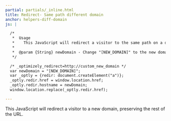 ```yaml
---
partial: partials/_inline.html
title: Redirect- Same path different domain
anchor: helpers-diff-domain
js: |

  /*
   *  Usage
   *    This JavaScript will redirect a visitor to the same path on a different domain.  Make sure NOT to include the protocol when passing in the NEW_DOMAIN.
   *
   *  @param {String} newDomain - Change "[NEW_DOMAIN]" to the new domain, NOT including the protocol.
   */

  /* _optimizely_redirect=http://custom_new_domain */
  var newDomain = "[NEW_DOMAIN]";
  var _optly = {redir: document.createElement("a")};
  _optly.redir.href = window.location.href;
  _optly.redir.hostname = newDomain;
  window.location.replace(_optly.redir.href);

---
```


This JavaScript will redirect a visitor to a new domain, preserving the rest of the URL.
